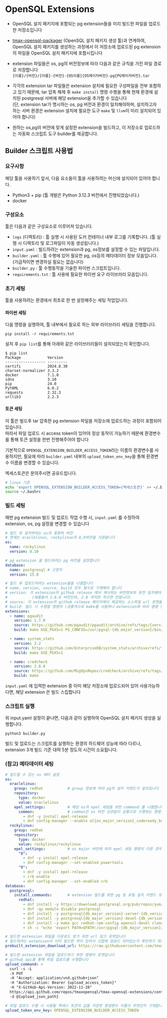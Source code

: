 # OpenSQL Extensions

- OpenSQL 설치 패키지에 포함되는 pg extension들을 미리 빌드한 파일을 업로드한 저장소입니다

- [tmax-opensql-packager](https://github.com/tmaxopensql/tmax-opensql-packager) (OpenSQL 설치 패키지 생성 툴)과 연계하여, OpenSQL 설치 패키지를 생성하는 과정에서 이 저장소에 업로드된 pg extension의 파일을 OpenSQL 설치 패키지에 포함시킵니다

- extension 파일들은 os, pg의 버전정보에 따라 다음과 같은 규칙을 가진 파일 경로로 저장합니다  
    `{이름}/{버전}/{이름}-{버전}-{OS이름}{OS메이저버전}-pg{PG메이저버전}.tar`

- 각각의 extension tar 파일들은 extension 설치에 필요한 구성파일을 전부 포함하고 있기 때문에, tar 압축 해제 후 `make install` 명령 수행을 통해 현재 환경에 설치된 postgresql 서버에 해당 extension을 추가할 수 있습니다  
    (단, extension tar가 명시하는 os, pg 버전과 환경이 일치해야하며, 설치하고자 하는 서버 환경은 extension 설치에 필요한 도구 `make` 및 `llvm`이 미리 설치되어 있어야 합니다)

- 원하는 os,pg의 버전에 맞게 설정한 extension을 빌드하고, 이 저장소로 업로드하는 자동화 스크립트 도구 builder를 제공합니다.

## Builder 스크립트 사용법

### 요구사항

해당 툴을 사용하기 앞서, 다음 요소들이 툴을 사용하려는 머신에 설치되어 있어야 합니다.

- Python3 + pip (툴 개발은 Python 3.12.3 버전에서 진행되었습니다.)
- docker

### 구성요소

툴은 다음과 같은 구성요소로 이루어져 있습니다.

- `logs` (디렉토리) : 툴 실행 시 사용된 도커 컨테이너 내부 로그를 기록합니다. (툴 실행 시 디렉토리 및 로그파일이 자동 생성됩니다.)
- `input.yaml` : 빌드하려는 extension과 pg, os정보를 설정할 수 있는 파일입니다.
- `builder.yaml` : 툴 수행에 있어 필요한 pg, os등의 메타데이터 정보 모음입니다.  
    (가급적이면 변경하실 필요는 없습니다)
- `builder.py` : 툴 수행동작을 기술한 파이썬 스크립트입니다.
- `requirements.txt` : 툴 사용에 필요한 파이썬 요구 라이브러리 모음입니다.

### 초기 세팅

툴을 사용하려는 환경에서 최초로 한 번 설정해주는 세팅 작업입니다.

#### 파이썬 세팅

다음 명령을 실행하여, 툴 내부에서 필요로 하는 외부 라이브러리 세팅을 진행합니다.

```
pip install -r requirements.txt
```

설치 후 `pip list`를 통해 아래와 같은 라이브러리들이 설치되었는지 확인합니다.

```
$ pip list
Package            Version
------------------ ---------
certifi            2024.8.30
charset-normalizer 3.3.2
docker             7.1.0
idna               3.10
pip                24.0
PyYAML             6.0.2
requests           2.32.3
urllib3            2.2.3
```

#### 토큰 세팅

이 툴은 빌드후 tar 압축한 pg extension 파일을 저장소에 업로드하는 과정이 포함되어 있습니다.  
따라서 파일 업로드 시 access token이 있어야 정상 동작이 가능하기 때문에 환경변수를 통해 토큰 설정을 한번 진행해주어야 합니다

기본적으로 `OPENSQL_EXTENSION_BUILDER_ACCESS_TOKEN`라는 이름의 환경변수를 사용하지만, 필요에 따라 `builder.yaml` 내부의 `upload_token_env_key`을 통해 환경변수 이름을 변경할 수 있습니다.

엑세스토큰은 문의주시면 공유드립니다.

```bash
# linux 기준
echo 'export OPENSQL_EXTENSION_BUILDER_ACCESS_TOKEN={엑세스토큰}' >> ~/.bashrc
source ~/.bashrc
```

### 빌드 세팅

매번 pg extension 빌드 및 업로드 작업 수행 시, `input.yaml` 를 수정하여 extension, os, pg 설정을 변경할 수 있습니다

```yaml
# 빌드 및 설치하려는 os의 종류와 버전
# 현재는 oraclelinux, rockylinux의 8,9버전을 지원합니다
os:
  name: rockylinux
  version: 8.10

# pg extension 을 빌드하려는 pg 버전을 설정합니다
database:
  name: postgresql # 고정치
  version: 15.8

# 빌드 후 업로드하려는 extension들을 나열합니다
# name, version, source, build 모두 필수로 기재해야 합니다
# version: 각 extension의 github release 에서 제시하는 버전정보와 완전 일치해야합니다  
#           (예를들어 2.8.0 버전인데, 2.8 까지만 적으면 안됩니다)
# source: 각 extension의 github release 페이지에서 제공하는 소스파일 url 포맷을 사용합니다
# build: 빌드 시 수행할 명령어 (공통적으로 make를 사용하나 extension에 따라 명령 인자가 조금씩 달라지기 때문에 각 extension 레퍼런스를 참고하여 extension 별로 정확한 빌드 명령어를 기재해야 합니다)
extensions:
  - name: pgaudit
    version: 1.7.0
    source: https://github.com/pgaudit/pgaudit/archive/refs/tags/{version}.zip
    build: make USE_PGXS=1 PG_CONFIG=/usr/pgsql-{db_major_version}/bin/pg_config

  - name: system_stats
    version: 3.2
    source: https://github.com/EnterpriseDB/system_stats/archive/refs/tags/v{version}.zip
    build: make USE_PGXS=1

  - name: credcheck
    version: 2.8.0
    source: https://github.com/MigOpsRepos/credcheck/archive/refs/tags/v{major_version}.{minor_version}.zip
    build: make
```

`input.yaml` 에 입력한 extension 중 이미 해당 저장소에 업로드되어 있어 사용가능하다면, 해당 extension 은 빌드 스킵합니다


### 스크립트 실행

위 input.yaml 설정이 끝나면, 다음과 같이 실행하여 OpenSQL 설치 패키지 생성을 실행합니다.

```
python3 builder.py
```

빌드 및 업로드는 스크립트를 실행하는 환경의 하드웨어 성능에 따라 다르나, extension 3개 빌드 기준 대략 5분 정도의 시간이 소요됩니다.


### (참고) 메타데이터 세팅

```yaml
# 빌드할 수 있는 os 메타 설정
os:
  oraclelinux:
    group: redhat           # group 정보에 따라 pg의 설치 커맨드가 달라집니다
    repository:
      type: docker
      value: oraclelinux
    epel_settings:          # 해당 os의 epel 세팅을 위한 command 를 나열합니다
      common:               # common은 os 버전 상관없이 공통으로 수행하는 명령입니다
        - dnf -y install epel-release
        - dnf config-manager --enable ol{os_major_version}_codeready_builder
  rockylinux:
    group: redhat
    repository:
      type: docker
      value: rockylinux/rockylinux
    epel_settings:          # os major 버전에 따라 epel 세팅 명령이 다른 경우입니다
      "8":
        - dnf -y install epel-release
        - dnf config-manager --set-enabled powertools
      "9":
        - dnf -y install epel-release
        - crb enable
        - dnf config-manager --set-enabled crb
database:
  postgresql:
    install_commands:       # extension 빌드를 위한 pg 및 유틸 설치 커맨드 모음입니다
      redhat:
        - dnf install -y https://download.postgresql.org/pub/repos/yum/reporpms/EL-{os_major_version}-x86_64/pgdg-redhat-repo-latest.noarch.rpm
        - dnf -qy module disable postgresql
        - dnf install -y postgresql{db_major_version}-server-{db_version}
        - dnf install -y postgresql{db_major_version}-devel-{db_version}
        - dnf install -y make gcc redhat-rpm-config openssl-devel clang llvm tar findutils unzip
        - sh -c "echo 'export PATH=$PATH:/usr/pgsql-{db_major_version}/bin/' >> ~/.bash_profile"

# 빌드한 extension 파일을 다운로드 받기 위한 url 링크 포맷입니다
# 빌드하려는 extension이 이미 빌드한 적이 있어서 깃헙에 업로드 되어있는지 확인하기 위해 사용됩니다
prebuilt_extension_download_url: https://raw.githubusercontent.com/tmaxopensql/tmax-opensql-extensions/refs/heads/main/{name}/{version}/{name}-{version}-{os_name}{os_major_version}-pg{db_major_version}.tar

# 빌드한 extension 파일을 업로드하기 위한 명령어 포맷입니다
# github api를 통해 파일 업로드를 수행합니다
upload_command: >
  curl -s -L
  -X PUT
  -H "Accept: application/vnd.github+json"
  -H "Authorization: Bearer {upload_access_token}"
  -H "X-GitHub-Api-Version: 2022-11-28"
  https://api.github.com/repos/tmaxopensql/tmax-opensql-extensions/contents/{upload_file_path}
  -d @{upload_json_path}

# 파일 업로드 수행 시 사용될 엑세스 토큰의 값을 저장한 환경변수 이름이 무엇인지 기재합니다
upload_token_env_key: OPENSQL_EXTENSION_BUILDER_ACCESS_TOKEN
```
